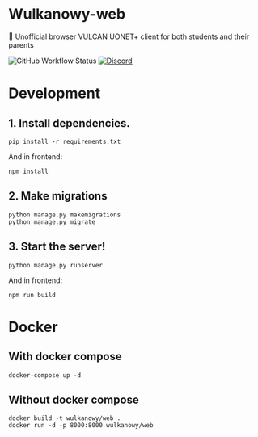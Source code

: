# Wulkanowy-web
🌋 Unofficial browser VULCAN UONET+ client for both students and their parents

![GitHub Workflow Status](https://github.com/wulkanowy/wulkanowy-web/workflows/Python%20application/badge.svg)
[![Discord](https://img.shields.io/discord/390889354199040011.svg?color=#33CD56)](https://discord.gg/vccAQBr)

# Development
## 1. Install dependencies.
```shell
pip install -r requirements.txt
```
And in frontend:
```shell
npm install
```
## 2. Make migrations
```shell
python manage.py makemigrations
python manage.py migrate
```
## 3. Start the server!
```shell
python manage.py runserver
```
And in frontend:
```shell
npm run build
```

# Docker
## With docker compose
```shell
docker-compose up -d
```
## Without docker compose
```shell
docker build -t wulkanowy/web .
docker run -d -p 8000:8000 wulkanowy/web